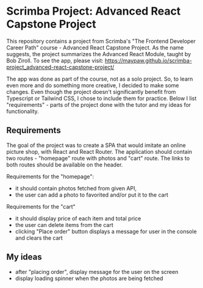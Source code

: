 # Scrimba Project: Advanced React Capstone Project

This repository contains a project from Scrimba's "The Frontend Developer Career Path" course - Advanced React Capstone Project. As the name suggests, the project summarizes the Advanced React Module, taught by Bob Ziroll.
To see the app, please visit: https://maypaw.github.io/scrimba-project_advanced-react-capstone-project/

The app was done as part of the course, not as a solo project. So, to learn even more and do something more creative, I decided to make some changes. Even though the project doesn't significantly benefit from Typescript or Tailwind CSS, I chose to include them for practice. Below I list "requirements" - parts of the project done with the tutor and my ideas for functionality.

## Requirements
The goal of the project was to create a SPA that would imitate an online picture shop, with React and React Router. The application should contain two routes - "homepage" route with photos and "cart" route. The links to both routes should be available on the header.

Requirements for the "homepage":
- it should contain photos fetched from given API, 
- the user can add a photo to favorited and/or put it to the cart

Requirements for the "cart"
- it should display price of each item and total price
- the user can delete items from the cart
- clicking "Place order" button displays a message for user in the console and clears the cart

## My ideas
- after "placing order", display message for the user on the screen
- display loading spinner when the photos are being fetched
